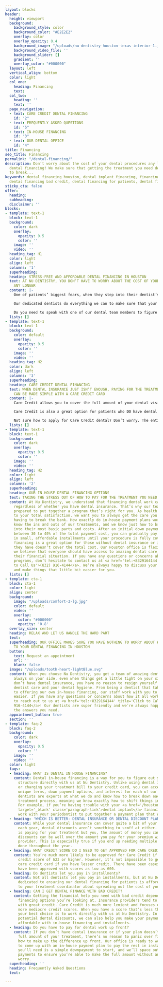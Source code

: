 ```yaml
---
layout: blocks
header:
  height: viewport
  background:
    background_style: color
    background_color: "#E2E2E2"
    overlay: color
    overlay_opacity: 0.4
    background_image: "/uploads/nu-dentistry-houston-texas-interior-1.jpg"
    background_video_file: ''
    background_slider: []
    gradient: ''
    overlay_color: "#000000"
  layout: left
  vertical_align: bottom
  color: light
  col_one:
    heading: Financing
    text: 
  col_two:
    heading: ''
    text: ''
  page_navigation:
  - text: CARE CREDIT DENTAL FINANCING
    id: "2"
  - text: FREQUENTLY ASKED QUESTIONS
    id: "5"
  - text: IN-HOUSE FINANCING
    id: "3"
  - text: OUR DENTAL OFFICE
    id: "4"
title: Financing
seo_title: Financing
permalink: "/dental-financing/"
description: Don’t worry about the cost of your dental procedures any longer with
  dental financing! We make sure that getting the treatment you need doesn’t have
  to break...
keywords: dental financing houston, dental implant financing, financing dental work,
  dental financing bad credit, dental financing for patients, dental financing optio...
sticky_cta: false
offer:
  heading: 
  subheading: 
  disclaimer: ''
blocks:
- template: text-1
  block: text-1
  background:
    color: dark
    overlay:
      opacity: 0.5
      color: ''
    image: ''
    video: ''
  heading_tag: H1
  color: light
  align: left
  columns: '1'
  superheading: 
  heading: STRESS-FREE AND AFFORDABLE DENTAL FINANCING IN HOUSTON
  text: AT NU DENTISTRY, YOU DON’T HAVE TO WORRY ABOUT THE COST OF YOUR DENTAL PROCEDURES
    ANY LONGER
  content: |-
    One of patients’ biggest fears, when they step into their dentist’s office, isn’t their upcoming <a href='/houston-tx/restorative-dentistry/cavity-fillings/' target='_blank' class='paragraph-link'>cavity filling</a>, tooth extraction, or implant surgery—it’s how they’re going to pay for it. Even with a good <a href='/dental-insurance/' target='_blank' class='paragraph-link'>dental insurance plan</a>, there’s no guarantee that everything will be fully covered. So, what’s there for you to do when you need immediate treatment? At Nu Dentistry, we offer multiple dental financing options to ensure that you never have to put off your necessary visits again!

    Our dedicated dentists do everything we can to make sure that your treatments are always affordable, from approved insurance providers and Care Credit to our in-house financing programs. We’re fully prepared to work with you, discussing your choices and opportunities so you can make the right economic decision for your wallet.

    Do you need to speak with one of our dental team members to figure out what’s best for your current situation? Call our office at <a href='tel:+8329164144' title='Click to Call Us'>(832) 916-4144</a> today, and we’ll make the whole thing simple and easy for you.
  lists: []
- template: text-1
  block: text-1
  background:
    color: default
    overlay:
      opacity: 0.5
      color: ''
    image: ''
    video: ''
  heading_tag: H2
  color: dark
  align: left
  columns: '3'
  superheading: 
  heading: CARE CREDIT DENTAL FINANCING
  text: WHEN DENTAL INSURANCE JUST ISN’T ENOUGH, PAYING FOR THE TREATMENTS YOU NEED
    CAN BE MADE SIMPLE WITH A CARE CREDIT CARD
  content: |-
    Care Credit allows you to cover the full amount of your dental visit on their service credit card. You then make payments in manageable monthly installments. There’s no expiration date on your Care Credit account, so you can continue to get the treatments you need without the added stress of waiting for approval again.

    Care Credit is also a great option for patients who DO have dental insurance. We all know that insurance providers don’t always cover the full amounts, and the copayments they leave behind can still be a shock. As a dentist that takes Care Credit, however, you can charge the total copayment with us on your Care Credit card without having to rush to the bank.

    Not sure how to apply for Care Credit dental? Don’t worry. The entire process is super simple. All you have to do is follow their intuitive instructions online, and your dental care credit card will be on its way as soon as your application is approved. You’ll be able to start using your account with Care Credit dental providers, including us at Nu Dentistry, right away! Care Credit can be used even before the card arrives!
  lists: []
- template: text-1
  block: text-1
  background:
    color: dark
    overlay:
      opacity: 0.5
      color: ''
    image: ''
    video: ''
  heading_tag: H2
  color: light
  align: left
  columns: '2'
  superheading: 
  heading: OUR IN-HOUSE DENTAL FINANCING OPTIONS
  text: TAKING THE STRESS OUT OF HOW TO PAY FOR THE TREATMENT YOU NEED
  content: At Nu Dentistry, we understand that financing dental work can be stressful,
    regardless of whether you have dental insurance. That’s why our team is fully
    prepared to put together a program that’s right for you. As health providers dedicated
    to your total satisfaction, we want you to always get the care you need without
    having to break the bank. How exactly do in-house payment plans work? Our dentists
    know the ins and outs of our treatments, and we know just how to break them down
    into their most basic parts and costs. After an initial down payment, usually
    between 30 to 40% of the total payment cost, you can gradually pay the rest back
    in small, affordable installments until your procedure is fully covered. In-house
    financing is a great option for those without dental insurance or if the insurance
    they have doesn’t cover the total cost. Our Houston office is flexible because
    we believe that everyone should have access to amazing dental care, no matter
    their financial situation. If you have any questions or concerns about our payment
    programs, don’t hesitate to contact us at <a href='tel:+8329164144' title='Click
    to Call Us'>(832) 916-4144</a>. We’re always happy to discuss your financial options
    and make things that little bit easier for you.
  lists: []
- template: cta-1
  block: cta-1
  color: light
  align: center
  background:
    image: "/uploads/comfort-3-lg.jpg"
    color: default
    video: ''
    overlay:
      color: "#000000"
      opacity: '0.8'
  overlay_size: center
  heading: RELAX AND LET US HANDLE THE HARD PART
  text: 
  superheading: OUR OFFICE MAKES SURE YOU HAVE NOTHING TO WORRY ABOUT WHEN IT COMES
    TO YOUR DENTAL FINANCING IN HOUSTON
  button:
    text: Request an appointment
    url: ''
    blank: false
  image: "/uploads/tooth-heart-lightBlue.svg"
  content: When you choose Nu Dentistry, you get a team of amazing dentists who are
    always on your side, even when things get a little tight on your side. If you
    don’t have dental insurance, you have no reason to resign yourself to infrequent
    dentist care and poor dental hygiene. From being a dentist that takes Care Credit
    to offering our own in-house financing, our staff work with you to make everything
    easier. If you have any questions or concerns about how it all works, don’t hesitate
    to reach out to us at <a href='tel:+8329164144' title='Click to Call Us'>(832)
    916-4144</a>! Our dentists are super friendly and we’re always happy to give you
    the answers you need.
  appointment_button: true
  section: ''
- template: faq-2
  block: faq-2
  background:
    color: dark
    overlay:
      opacity: 0.5
      color: ''
    image: ''
    video: ''
  color: light
  faqs:
  - heading: WHAT IS DENTAL IN HOUSE FINANCING?
    content: Dental in-house financing is a way for you to figure out your financing
      structure directly with us at Nu Dentistry. Unlike using dental insurance coverage
      or charging your treatment bill to your credit card, you can access our office’s
      unique terms, down payment options, and interest for each of our services. Our
      dentists are experts at what we do and know how to break down each part of the
      treatment process, meaning we know exactly how to shift things in your favor.
      For example, if you’re having trouble with your <a href='/houston-tx/restorative-dentistry/dental-implants/'
      target='_blank' class='paragraph-link'>dental implant</a> financing, you can
      work with your periodontist to put together a payment plan that works for everyone!
  - heading: 'WHICH IS BETTER: DENTAL INSURANCE OR DENTAL DISCOUNT PLAN?'
    content: While your dental insurance can cover quite a bit of your dental bill
      each year, dental discounts aren’t something to scoff at either. While no one
      is paying for your treatment but you, the amount of money you can save from
      discounts can be well over the amount you pay for your premium with an insurance
      provider. This is especially true if you end up needing multiple treatments
      done throughout the year.
  - heading: WHAT CREDIT SCORE DO I NEED TO GET APPROVED FOR CARE CREDIT?
    content: You’re much more likely to be approved for Care Credit if you have a
      credit score of 623 or higher. However, it’s not impossible to get their dental
      care credit card if you have lesser credit. There have been cases where patients
      have been approved with scores as low as 600.
  - heading: Do dentists let you pay in installments?
    content: Not all dentists let you pay in installments, but at Nu Dentistry, we’re
      dedicated to ensuring our dental financing for patients is affordable. Talk
      to your treatment coordinator about spreading out the cost of your treatment.
  - heading: CAN I GET DENTAL FINANCE WITH BAD CREDIT?
    content: Getting the financial help you need with bad credit depends on the dental
      financing options you’re looking at. Insurance providers tend to love patients
      with great credit. Care Credit is much more lenient and focuses on people with
      more mediocre credit scores. When you have a score that’s less than stellar,
      your best choice is to work directly with us at Nu Dentistry. In addition to
      potential dental discounts, we can also help you make your payment plan more
      affordable with in-house financing and installments.
  - heading: Do you have to pay for dental work up front?
    content: If you don’t have dental insurance or if your plan doesn’t cover the
      full amount of your treatment, there’s no reason to panic over figuring out
      how to make up the difference up front. Our office is ready to work with you
      to come up with an in-house payment plan to pay the rest in installments. All
      you’ll need is a simple downpayment to start, and we’ll space out the other
      payments to ensure you’re able to make the full amount without any stress or
      worry.
  superheading: ''
  heading: Frequently Asked Questions
  text: 

---
```

